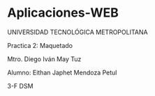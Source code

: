 # Aplicaciones-WEB
UNIVERSIDAD TECNOLÓGICA METROPOLITANA

Practica 2: Maquetado

Mtro. Diego Iván May Tuz

Alumno: Eithan Japhet Mendoza Petul

3-F DSM
